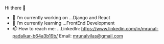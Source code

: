Hi there 👋

- 🔭 I’m currently working on ...Django and React
- 🌱 I’m currently learning ...FrontEnd Development
- 📫 How to reach me: ...LinkedIn: https://www.linkedin.com/in/mrunal-padalkar-b64a3b19b/
                          Email: mrunalvilas@gmail.com


